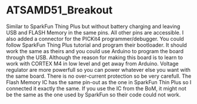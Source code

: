 # ATSAMD51_Breakout
Similar to SparkFun Thing Plus but without battery charging and leaving USB and FLASH Memory in the same pins. All other pins are accessible. I also added a connector for the PICKit4 programmer/debugger. 
You could follow SparkFun Thing Plus tutorial and program their bootloader. It should work the same as theirs and you could use Arduino to program the board through the USB. Although the reason for making this board is to learn to work with CORTEX M4 in low level and get away from Arduino.
Voltage regulator are more powerfull so you can power whatever else you want with the same board. There is no over-current protection so be very carefull. 
The Flash Memory IC has the same pin-out as the one in SparkFun Thin Plus so I connected it exactly the same. If you use the IC from the BoM, it might not be the same as the one used by SparkFun so their code could not work. 
